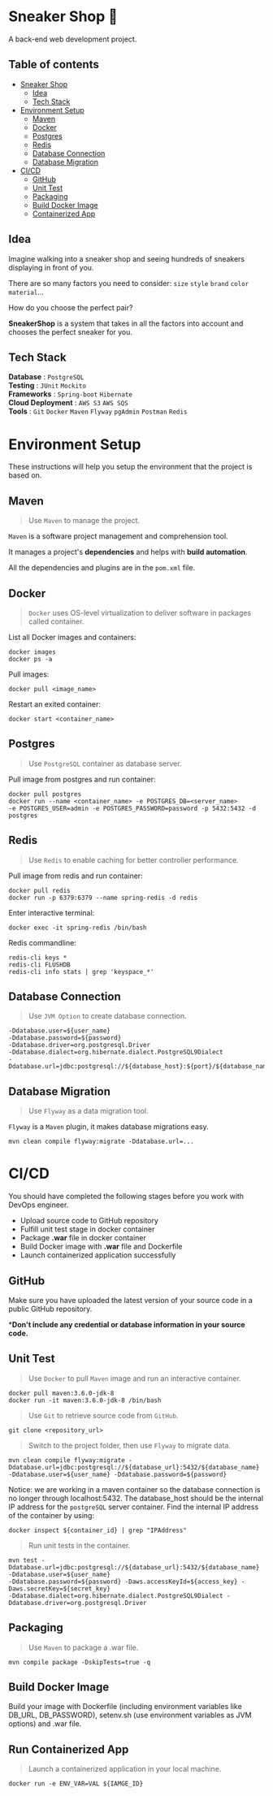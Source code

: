 # Sneaker Shop :athletic_shoe: 

A back-end web development project.

## Table of contents
* [Sneaker Shop](#sneaker-shop-athletic_shoe)     
  * [Idea](#idea)     
  * [Tech Stack](#tech-stack)       
* [Environment Setup](#environment-setup)    
  * [Maven](#maven)    
  * [Docker](#docker)  
  * [Postgres](#postgres)   
  * [Redis](#redis)
  * [Database Connection](#database-connection)  
  * [Database Migration](#database-migration)     
* [CI/CD](#cicd)
  * [GitHub](#github)
  * [Unit Test](#unit-test)
  * [Packaging](#packaging)
  * [Build Docker Image](#build-docker-image)
  * [Containerized App](#run-containerized-app)

## Idea
Imagine walking into a sneaker shop and seeing hundreds of sneakers displaying in front of you.     

There are so many factors you need to consider: `size` `style` `brand` `color` `material`...   
     
How do you choose the perfect pair?         

**SneakerShop** is a system that takes in all the factors into account and chooses the perfect sneaker for you.

## Tech Stack

**Database** : `PostgreSQL`  
**Testing** : `JUnit` `Mockito`  
**Frameworks** : `Spring-boot` `Hibernate`   
**Cloud Deployment** : `AWS S3` `AWS SQS`   
**Tools** : `Git` `Docker` `Maven` `Flyway` `pgAdmin` `Postman` `Redis`

# Environment Setup
These instructions will help you setup the environment that the project is based on.    

## Maven    
>Use `Maven` to manage the project.     
>
`Maven` is a software project management and comprehension tool.   
 
It manages a project's **dependencies** and helps with **build automation**.

All the dependencies and plugins are in the `pom.xml` file.     

## Docker
>`Docker` uses OS-level virtualization to deliver software in packages called container.
>
List all Docker images and containers:

    docker images
    docker ps -a

Pull images: 
    
    docker pull <image_name>
    
Restart an exited container:
    
    docker start <container_name>

## Postgres
>Use `PostgreSQL` container as database server.
>
Pull image from postgres and run container:

    docker pull postgres
    docker run --name <container_name> -e POSTGRES_DB=<server_name> 
    -e POSTGRES_USER=admin -e POSTGRES_PASSWORD=password -p 5432:5432 -d postgres

## Redis
>Use `Redis` to enable caching for better controller performance.
>
Pull image from redis and run container:

    docker pull redis
    docker run -p 6379:6379 --name spring-redis -d redis
    
Enter interactive terminal:

    docker exec -it spring-redis /bin/bash 
    
Redis commandline:

    redis-cli keys *
    redis-cli FLUSHDB
    redis-cli info stats | grep 'keyspace_*'

## Database Connection
>Use `JVM Option` to create database connection.
>
    -Ddatabase.user=${user_name}
    -Ddatabase.password=${password}
    -Ddatabase.driver=org.postgresql.Driver
    -Ddatabase.dialect=org.hibernate.dialect.PostgreSQL9Dialect
    -Ddatabase.url=jdbc:postgresql://${database_host}:${port}/${database_name}

## Database Migration
>Use `Flyway` as a data migration tool.
>
`Flyway` is a `Maven` plugin, it makes database migrations easy.     

    mvn clean compile flyway:migrate -Ddatabase.url=...
    
# CI/CD

You should have completed the following stages before you work with DevOps engineer.

  * Upload source code to GitHub repository
  * Fulfill unit test stage in docker container
  * Package **.war** file in docker container
  * Build Docker image with **.war** file and Dockerfile
  * Launch containerized application successfully

## GitHub

Make sure you have uploaded the latest version of your source code in a public GitHub repository.   

***Don't include any credential or database information in your source code.**

## Unit Test
>Use `Docker` to pull `Maven` image and run an interactive container.
>
    docker pull maven:3.6.0-jdk-8
    docker run -it maven:3.6.0-jdk-8 /bin/bash

>Use `Git` to retrieve source code from `GitHub`.
>
    git clone <repository_url>
    
>Switch to the project folder, then use `Flyway` to migrate data.
>
    mvn clean compile flyway:migrate -Ddatabase.url=jdbc:postgresql://${database_url}:5432/${database_name} 
    -Ddatabase.user=${user_name} -Ddatabase.password=${password}
    
Notice: we are working in a maven container so the database connection is no longer through localhost:5432.
The database_host should be the internal IP address for the `postgreSQL` server container. Find the internal IP address of the container by using:
    
    docker inspect ${container_id} | grep "IPAddress"
    
>Run unit tests in the container.
>
    mvn test -Ddatabase.url=jdbc:postgresql://${database_url}:5432/${database_name} -Ddatabase.user=${user_name} 
    -Ddatabase.password=${password} -Daws.accessKeyId=${access_key} -Daws.secretKey=${secret_key} 
    -Ddatabase.dialect=org.hibernate.dialect.PostgreSQL9Dialect -Ddatabase.driver=org.postgresql.Driver
    
## Packaging
>Use `Maven` to package a .war file.
>
    mvn compile package -DskipTests=true -q
    
## Build Docker Image
Build your image with Dockerfile (including environment variables like DB_URL, DB_PASSWORD), 
setenv.sh (use environment variables as JVM options) and .war file.

## Run Containerized App
>Launch a containerized application in your local machine.
>

    docker run -e ENV_VAR=VAL ${IAMGE_ID}
    
 
    








